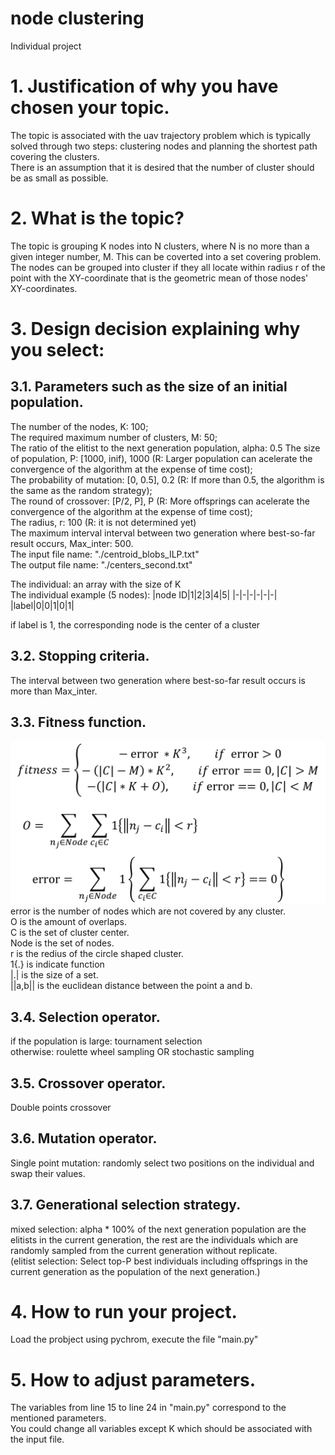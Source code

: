 # node clustering
Individual project

# 1. Justification of why you have chosen your topic.
The topic is associated with the uav trajectory problem which is typically solved through two steps: clustering nodes and planning the shortest path covering the clusters.  
There is an assumption that it is desired that the number of cluster should be as small as possible.
# 2. What is the topic?
The topic is grouping K nodes into N clusters, where N is no more than a given integer number, M. This can be coverted into a set covering problem.  
The nodes can be grouped into cluster if they all locate within radius r of the point with the XY-coordinate that is the geometric mean of those nodes' XY-coordinates.  
# 3. Design decision explaining why you select:
## 3.1. Parameters such as the size of an initial population.

The number of the nodes, K: 100;  
The required maximum number of clusters, M: 50;  
The ratio of the elitist to the next generation population, alpha: 0.5
The size of population, P: [1000, inif), 1000 (R: Larger population can acelerate the convergence of the algorithm at the expense of time cost);  
The probability of mutation: [0, 0.5], 0.2 (R: If more than 0.5, the algorithm is the same as the random strategy);  
The round of crossover: [P/2, P], P (R: More offsprings can acelerate the convergence of the algorithm at the expense of time cost);  
The radius, r: 100 (R: it is not determined yet)  
The maximum interval interval between two generation where best-so-far result occurs, Max_inter: 500.  
The input file name: "./centroid_blobs_ILP.txt"  
The output file name: "./centers_second.txt" 

The individual: an array with the size of K  
The individual example (5 nodes):
|node ID|1|2|3|4|5|
|-|-|-|-|-|-|
|label|0|0|1|0|1|  

if label is 1, the corresponding node is the center of a cluster
## 3.2. Stopping criteria.
The interval between two generation where best-so-far result occurs is more than Max_inter.
## 3.3. Fitness function.
![image](https://github.com/MRMRMRMAY/Advanced-Software-Analysis-202102/blob/main/fitness2.png)
error is the number of nodes which are not covered by any cluster.  
O is the amount of overlaps.  
C is the set of cluster center.  
Node is the set of nodes.  
r is the redius of the circle shaped cluster.  
1{.} is indicate function  
|.| is the size of a set.  
||a,b|| is the euclidean distance between the point a and b.
## 3.4. Selection operator.
if the population is large: tournament selection  
otherwise: roulette wheel sampling OR stochastic sampling  
## 3.5. Crossover operator.
Double points crossover  
## 3.6. Mutation operator.
Single point mutation: randomly select two positions on the individual and swap their values.  
## 3.7. Generational selection strategy.
mixed selection: alpha * 100% of the next generation population are the elitists in the current generation, the rest are the individuals which are randomly sampled from the current generation without replicate.  
(elitist selection: Select top-P best individuals including offsprings in the current generation as the population of the next generation.)  
# 4. How to run your project.
Load the probject using pychrom, execute the file "main.py"
# 5. How to adjust parameters.
The variables from line 15 to line 24 in "main.py" correspond to the mentioned parameters.  
You could change all variables except K which should be associated with the input file.  
